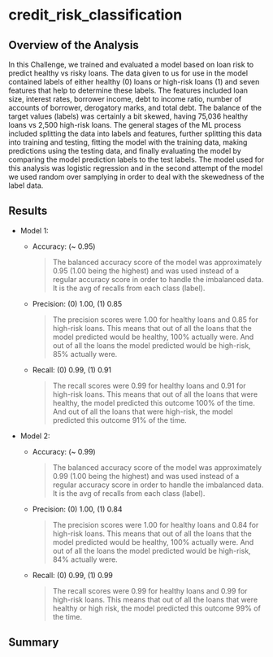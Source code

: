 # credit_risk_classification

## Overview of the Analysis

In this Challenge, we trained and evaluated a model based on loan risk to predict healthy vs risky loans. The data given to us for use in the model contained labels of either healthy (0) loans or high-risk loans (1) and seven features that help to determine these labels. The features included loan size, interest rates, borrower income, debt to income ratio, number of accounts of borrower, derogatory marks, and total debt. The balance of the target values (labels) was certainly a bit skewed, having 75,036 healthy loans vs 2,500 high-risk loans. The general stages of the ML process included splitting the data into labels and features, further splitting this data into training and testing, fitting the model with the training data, making predictions using the testing data, and finally evaluating the model by comparing the model prediction labels to the test labels. The model used for this analysis was logistic regression and in the second attempt of the model we used random over samplying in order to deal with the skewedness of the label data.

## Results

* Model 1:
    - Accuracy: (~ 0.95)
        > The balanced accuracy score of the model was approximately 0.95 (1.00 being the highest)
          and was used instead of a regular accuracy score in order to handle the imbalanced data. It is the avg of recalls from each class (label).
    - Precision: (0) 1.00, (1) 0.85
        > The precision scores were 1.00 for healthy loans and 0.85 for high-risk loans. This means that out of all the loans that the model predicted would be healthy, 100% actually were. And out of all the loans the model predicted would be high-risk, 85% actually were.
    - Recall: (0) 0.99, (1) 0.91
        > The recall scores were 0.99 for healthy loans and 0.91 for high-risk loans. This means that out of all the loans that were healthy, the model predicted this outcome 100% of the time. And out of all the loans that were high-risk, the model predicted this outcome 91% of the time.

* Model 2:
    - Accuracy: (~ 0.99)
         > The balanced accuracy score of the model was approximately 0.99 (1.00 being the highest)
          and was used instead of a regular accuracy score in order to handle the imbalanced data. It is the avg of recalls from each class (label).
    - Precision: (0) 1.00, (1) 0.84
        > The precision scores were 1.00 for healthy loans and 0.84 for high-risk loans. This means that out of all the loans that the model predicted would be healthy, 100% actually were. And out of all the loans the model predicted would be high-risk, 84% actually were.
    - Recall: (0) 0.99, (1) 0.99
        > The recall scores were 0.99 for healthy loans and 0.99 for high-risk loans. This means that out of all the loans that were healthy or high risk, the model predicted this outcome 99% of the time.

## Summary